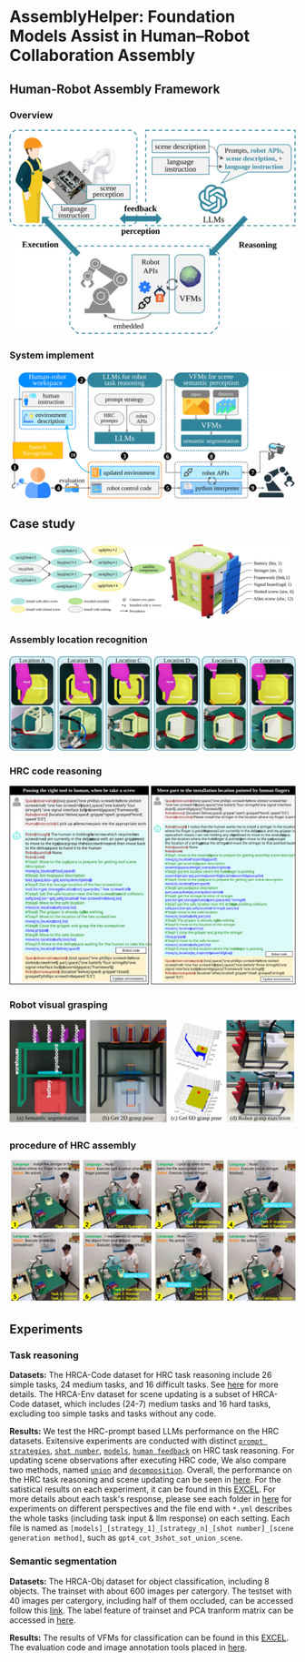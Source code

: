 # AssemblyHelper: Foundation Models Assist in Human–Robot Collaboration Assembly

## Human-Robot Assembly Framework
### Overview
![](/assets/figures/overview.svg#pic_center)

### System implement
![](/assets/figures/system.svg#pic_center)


## Case study
![](/assets/figures/case_all.svg#pic_center)


### Assembly location recognition
![](/assets/figures/case_pointed.svg#pic_center)


### HRC code reasoning
![](/assets/figures/case_llm_all.svg#pic_center)


### Robot visual grasping
![](/assets/figures/case_grasp_parts.svg#pic_center)


### procedure of HRC assembly
![](/assets/figures/case_stringer1.svg#pic_center)


## Experiments
### Task reasoning
**Datasets:** The HRCA-Code dataset for HRC task reasoning include
26 simple tasks, 24 medium tasks, and 16 difficult tasks. See [here](/experiments/llms/datasets) for more details. The HRCA-Env dataset for scene updating is a subset of HRCA-Code dataset, which includes (24-7) medium tasks and 16 hard tasks, excluding too simple tasks and tasks without any code.

**Results:** We test the HRC-prompt based LLMs performance on the HRC datasets. Exitensive experiments are conducted with distinct [`prompt strategies`](/experiments/llms/strategy), [`shot number`](/experiments/llms/fewshot), [`models`](/experiments/llms/model), [`human feedback`](/experiments/llms/model) on HRC task reasoning. For updating scene observations after executing HRC code, We also compare two methods, named [`union`](/experiments/llms/scene) and [`decomposition`](/experiments/llms/scene). Overall, the performance on the HRC task reasoning and scene updating can be seen in [here](/experiments/llms/best/gpt4_cot_3shot_sot_union_scene.pdf). For the satistical results on each experiment, it can be found in this [EXCEL](/experiments/experiments.xlsx). For more details about each task's response, please see each folder in [here](/experiments/llms) for experiments on different perspectives and the file end with `*.yml` describes the whole tasks (including task input & llm response) on each setting. Each file is named as `[models]_[strategy_1]_[strategy_n]_[shot number]_[scene generation method]`, such as `gpt4_cot_3shot_sot_union_scene`.

### Semantic segmentation
**Datasets:** The HRCA-Obj dataset for object classification, including 8 objects. The trainset with about 600 images per catergory. The testset with 40 images per catergory, including half of them occluded, can be accessed follow this [link](/experiments/vfms/datasets/testset). The label feature of trainset and PCA tranform matrix can be accessed in [here](/experiments/vfms/datasets/trainset).

**Results:** The results of VFMs for classification can be found in this [EXCEL](/experiments/experiments.xlsx). The evaluation code and image annotation tools placed in [here](/experiments/vfms/scripts).